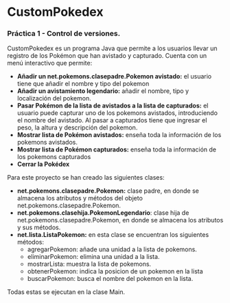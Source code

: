 # CustomPokedex
### Práctica 1 - Control de versiones. 
CustomPokedex es un programa Java que permite a los usuarios llevar un registro de los Pokémon que han avistado y capturado. Cuenta con un menú interactivo que permite:

* **Añadir un net.pokemons.clasepadre.Pokemon avistado:** el usuario tiene que añadir el nombre y tipo del pokemon
* **Añadir un avistamiento legendario:** añadir el nombre, tipo y localización del pokemon.
* **Pasar Pokémon de la lista de avistados a la lista de capturados:** el usuario puede capturar uno de los pokemons avistados, introduciendo el nombre del avistado. Al pasar a capturados tiene que ingresar el peso, la altura y descripción del pokemon.
* **Mostrar lista de Pokémon avistados:** enseña toda la información de los pokemons avistados.
* **Mostrar lista de Pokémon capturados:** enseña toda la información de los pokemons capturados
* **Cerrar la Pokédex**

Para este proyecto se han creado las siguientes clases:
* **net.pokemons.clasepadre.Pokemon:** clase padre, en donde se almacena los atributos y métodos del objeto net.pokemons.clasepadre.Pokemon.
* **net.pokemons.clasehija.PokemonLegendario**: clase hija de net.pokemons.clasepadre.Pokemon, en donde se almacena los atributos y sus métodos.
* **net.lista.ListaPokemon:** en esta clase se encuentran los siguientes métodos:
  * agregarPokemon: añade una unidad a la lista de pokemons.
  * eliminarPokemon: elimina una unidad a la lista.
  * mostrarLista: muestra la lista de pokemons.
  * obtenerPokemon: indica la posicion de un pokemon en la lista
  * buscarPokemon: busca el nombre del pokemon en la lista.

Todas estas se ejecutan en la clase Main. 